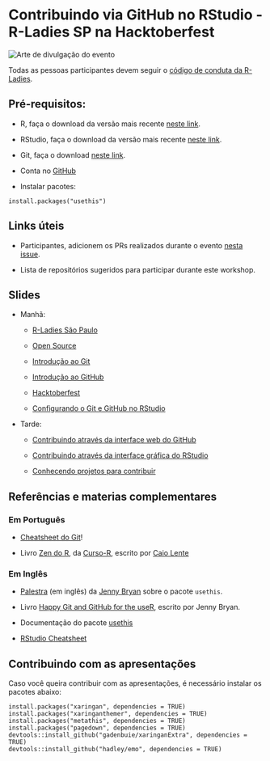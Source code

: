 # Contribuindo via GitHub no RStudio - R-Ladies SP na Hacktoberfest

![Arte de divulgação do evento](https://r-ladies-sao-paulo.github.io/2020-hacktoberfest/img/arte_meetup.png)

Todas as pessoas participantes devem seguir o [código de conduta da R-Ladies](https://github.com/rladies/.github/blob/master/CODE_OF_CONDUCT.md#Portuguese).

## Pré-requisitos:

- R, faça o download da versão mais recente [neste link](https://cran.r-project.org/).

- RStudio, faça o download da versão mais recente [neste link](https://www.rstudio.com/products/rstudio/download/).

- Git, faça o download [neste link](https://git-scm.com/downloads).

- Conta no [GitHub](https://github.com)

- Instalar pacotes:

```
install.packages("usethis")
```


## Links úteis

- Participantes, adicionem os PRs realizados durante o evento [nesta issue](https://github.com/R-Ladies-Sao-Paulo/2020-hacktoberfest/issues/2).

- Lista de repositórios sugeridos para participar durante este workshop.


## Slides

- Manhã:
  
  - [R-Ladies São Paulo](https://r-ladies-sao-paulo.github.io/2020-hacktoberfest/slides/rladies/)
  
  - [Open Source](https://r-ladies-sao-paulo.github.io/2020-hacktoberfest/slides/open_source/) 
  
  - [Introdução ao Git](https://r-ladies-sao-paulo.github.io/2020-hacktoberfest/slides/git_rstudio/intro_git.html) 
  
  - [Introdução ao GitHub](https://r-ladies-sao-paulo.github.io/2020-hacktoberfest/slides/git_rstudio/intro_github.html) 
  
  - [Hacktoberfest](https://r-ladies-sao-paulo.github.io/2020-hacktoberfest/slides/hacktoberfest/) 
  
  - [Configurando o Git e GitHub no RStudio](https://r-ladies-sao-paulo.github.io/2020-hacktoberfest/slides/git_rstudio/setup_Git_GitHub_RStudio.html)

- Tarde:

   - [Contribuindo através da interface web do GitHub](https://r-ladies-sao-paulo.github.io/2020-hacktoberfest/slides/git_rstudio/contribuindo_via_github.html)

   - [Contribuindo através da interface gráfica do RStudio](https://r-ladies-sao-paulo.github.io/2020-hacktoberfest/slides/git_rstudio/contribuindo_via_RStudio.html)
   
   - [Conhecendo projetos para contribuir](https://r-ladies-sao-paulo.github.io/2020-hacktoberfest/slides/hacktoberfest/projetos.html)
   
   
   
   
## Referências e materias complementares

### Em Português

- [Cheatsheet do Git](https://github.github.com/training-kit/downloads/pt_BR/github-git-cheat-sheet.pdf)!

- Livro [Zen do R](https://curso-r.github.io/zen-do-r/git-github.html), da [Curso-R](https://www.curso-r.com/), escrito por [Caio Lente](https://lente.dev/)

### Em Inglês

- [Palestra](https://youtu.be/ZCeBnQBQ1h8) (em inglês) da [Jenny Bryan](https://jennybryan.org/) sobre o pacote `usethis`.

- Livro [Happy Git and GitHub for the useR](https://happygitwithr.com/), escrito por Jenny Bryan.

- Documentação do pacote [usethis](https://usethis.r-lib.org/reference/create_package.html)

- [RStudio Cheatsheet](https://www.rstudio.com/wp-content/uploads/2019/01/Cheatsheets_2019.pdf)

## Contribuindo com as apresentações

Caso você queira contribuir com as apresentações, é necessário instalar os pacotes abaixo:

```
install.packages("xaringan", dependencies = TRUE)
install.packages("xaringanthemer", dependencies = TRUE)
install.packages("metathis", dependencies = TRUE)
install.packages("pagedown", dependencies = TRUE)
devtools::install_github("gadenbuie/xaringanExtra", dependencies = TRUE)
devtools::install_github("hadley/emo", dependencies = TRUE)
```
